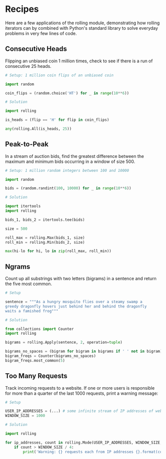 # Recipes

Here are a few applications of the rolling module, demonstrating how rolling iterators can by combined with Python's standard library to solve everyday problems in very few lines of code.

## Consecutive Heads

Flipping an unbiased coin 1 million times, check to see if there is a run of consecutive 25 heads.

```python
# Setup: 1 million coin flips of an unbiased coin

import random

coin_flips = (random.choice('HT') for _ in range(10**6))

# Solution

import rolling

is_heads = (flip == 'H' for flip in coin_flips)

any(rolling.All(is_heads, 25))
```

## Peak-to-Peak

In a stream of auction bids, find the greatest difference between the maximum and minimum bids occurring in a window of size 500.

```python
# Setup: 1 million random integers between 100 and 10000

import random

bids = (random.randint(100, 10000) for _ in range(10**6))

# Solution

import itertools
import rolling

bids_1, bids_2 = itertools.tee(bids)

size = 500

roll_max = rolling.Max(bids_1, size)
roll_min = rolling.Min(bids_2, size)

max(hi-lo for hi, lo in zip(roll_max, roll_min))
```

## Ngrams

Count up all substrings with two letters (bigrams) in a sentence and return the five most common.

```python
# Setup

sentence = """As a hungry mosquito flies over a steamy swamp a
greedy dragonfly hovers just behind her and behind the dragonfly
waits a famished frog"""

# Solution

from collections import Counter
import rolling

bigrams = rolling.Apply(sentence, 2, operation=tuple)

bigrams_no_spaces = (bigram for bigram in bigrams if ' ' not in bigram)
bigram_freqs = Counter(bigrams_no_spaces)
bigram_freqs.most_common(5)
```

## Too Many Requests

Track incoming requests to a website. If one or more users is responsible for more than a quarter of the last 1000 requests, print a warning message:

```python
# Setup

USER_IP_ADDRESSES = (...) # some infinite stream of IP addresses of website users
WINDOW_SIZE = 1000

# Solution

import rolling

for ip_addresses, count in rolling.Mode(USER_IP_ADDRESSES, WINDOW_SIZE, return_count=True):
    if count > WINDOW_SIZE / 4:
        print('Warning: {} requests each from IP addresses {}.format(count, ', '.join(ip_addresses)))
```
